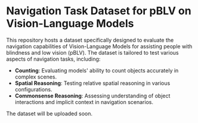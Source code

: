 # Navigation Task Dataset for pBLV on Vision-Language Models

This repository hosts a dataset specifically designed to evaluate the navigation capabilities of Vision-Language Models for assisting people with blindness and low vision (pBLV). The dataset is tailored to test various aspects of navigation tasks, including:

- **Counting**: Evaluating models' ability to count objects accurately in complex scenes.
- **Spatial Reasoning**: Testing relative spatial reasoning in various configurations.
- **Commonsense Reasoning**: Assessing understanding of object interactions and implicit context in navigation scenarios.


The dataset will be uploaded soon.
